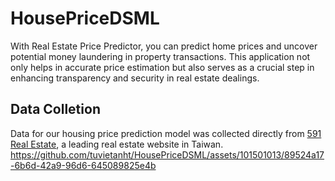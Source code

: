 # HousePriceDSML
With Real Estate Price Predictor, you can predict home prices and uncover potential money laundering in property transactions. This application not only helps in accurate price estimation but also serves as a crucial step in enhancing transparency and security in real estate dealings.

## Data Colletion 
Data for our housing price prediction model was collected directly from [591 Real Estate](https://www.591.com.tw/), a leading real estate website in Taiwan.
https://github.com/tuvietanht/HousePriceDSML/assets/101501013/89524a17-6b6d-42a9-96d6-645089825e4b
